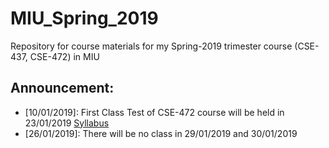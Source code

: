# MIU_Spring_2019
Repository for course materials for my Spring-2019 trimester course (CSE-437, CSE-472) in MIU

## Announcement: <br />
* [10/01/2019]: First Class Test of CSE-472 course will be held in 23/01/2019 <a href="./CSE-472/introduction_to_satellite.pdf">Syllabus</a>
* [26/01/2019]: There will be no class in 29/01/2019 and 30/01/2019
